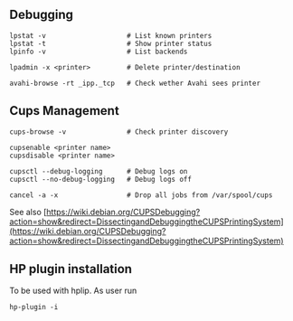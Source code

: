 ## Debugging

    lpstat -v                    # List known printers
    lpstat -t                    # Show printer status
    lpinfo -v                    # List backends
    
    lpadmin -x <printer>         # Delete printer/destination
    
    avahi-browse -rt _ipp._tcp   # Check wether Avahi sees printer

## Cups Management
 
    cups-browse -v               # Check printer discovery

    cupsenable <printer name>
    cupsdisable <printer name>
    
    cupsctl --debug-logging      # Debug logs on
    cupsctl --no-debug-logging   # Debug logs off
    
    cancel -a -x                 # Drop all jobs from /var/spool/cups

See also [https://wiki.debian.org/CUPSDebugging?action=show&redirect=DissectingandDebuggingtheCUPSPrintingSystem](https://wiki.debian.org/CUPSDebugging?action=show&redirect=DissectingandDebuggingtheCUPSPrintingSystem)

## HP plugin installation

To be used with hplip. As user run

    hp-plugin -i
